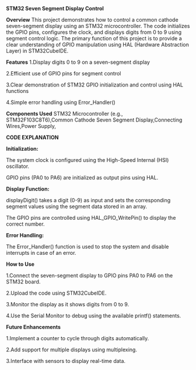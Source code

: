 **STM32 Seven Segment Display Control**

**Overview**
This project demonstrates how to control a common cathode seven-segment display using an STM32 microcontroller. The code initializes the GPIO pins, configures the clock, and displays digits from 0 to 9 using segment control logic. 
The primary function of this project is to provide a clear understanding of GPIO manipulation using HAL (Hardware Abstraction Layer) in STM32CubeIDE.

**Features**
1.Display digits 0 to 9 on a seven-segment display

2.Efficient use of GPIO pins for segment control

3.Clear demonstration of STM32 GPIO initialization and control using HAL functions

4.Simple error handling using Error_Handler()

**Components Used**
STM32 Microcontroller (e.g., STM32F103C8T6),Common Cathode Seven Segment Display,Connecting Wires,Power Supply,

**CODE EXPLANATION**

**Initialization:**

The system clock is configured using the High-Speed Internal (HSI) oscillator.

GPIO pins (PA0 to PA6) are initialized as output pins using HAL.

**Display Function:**

displayDigit() takes a digit (0-9) as input and sets the corresponding segment values using the segment data stored in an array.

The GPIO pins are controlled using HAL_GPIO_WritePin() to display the correct number.

**Error Handling:**

The Error_Handler() function is used to stop the system and disable interrupts in case of an error.

**How to Use**

1.Connect the seven-segment display to GPIO pins PA0 to PA6 on the STM32 board.

2.Upload the code using STM32CubeIDE.

3.Monitor the display as it shows digits from 0 to 9.

4.Use the Serial Monitor to debug using the available printf() statements.

**Future Enhancements**

1.Implement a counter to cycle through digits automatically.

2.Add support for multiple displays using multiplexing.

3.Interface with sensors to display real-time data.
